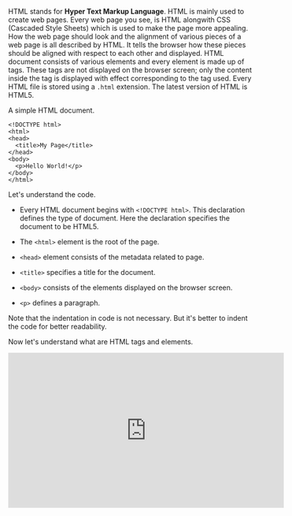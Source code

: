 
HTML stands for **Hyper Text Markup Language**. HTML is mainly used to create web pages. Every web page you see, is HTML alongwith CSS (Cascaded Style Sheets) which is used to make the page more appealing. How the web page should look and the alignment of various pieces of a web page is all described by HTML. It tells the browser how these pieces should be aligned with respect to each other and displayed. HTML document consists of various elements and every element is made up of tags. These tags are not displayed on the browser screen; only the content inside the tag is displayed with effect corresponding to the tag used. Every HTML file is stored using a `.html` extension. The latest version of HTML is HTML5.

A simple HTML document.
```
<!DOCTYPE html>
<html>
<head>
  <title>My Page</title>
</head>
<body>
  <p>Hello World!</p>
</body>
</html>
```

Let's understand the code.
* Every HTML document begins with `<!DOCTYPE html>`. This declaration defines the type of document. Here the declaration specifies the document to be HTML5.

* The `<html>` element is the root of the page.

* `<head>` element consists of the metadata related to page.

* `<title>` specifies a title for the document.

* `<body>` consists of the elements displayed on the browser screen.

* `<p>` defines a paragraph.

Note that the indentation in code is not necessary. But it's better to indent the code for better readability.

Now let's understand what are HTML tags and elements.



<iframe width="560" height="315" src="https://www.youtube.com/embed/Bsy6mhRc7ZA" frameborder="0" allow="accelerometer; autoplay; clipboard-write; encrypted-media; gyroscope; picture-in-picture" allowfullscreen></iframe>

